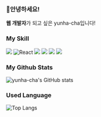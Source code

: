 ### 🌸안녕하세요!
<b>웹 개발자</b>가 되고 싶은 yunha-cha입니다!

### My Skill 
<img src="https://img.shields.io/badge/JavaScript-F7DF1E?style=flat-square&logo=JavaScript&logoColor=white"/> <img alt="React" src="https://img.shields.io/badge/-React-45b8d8?style=flat-square&logo=react&logoColor=white" /> <img src="https://img.shields.io/badge/Python-3776AB?style=flat-square&logo=Python&logoColor=white"/> <img src="https://img.shields.io/badge/Flask-000000?style=flat-square&logo=Flask&logoColor=white"/> <img src="https://img.shields.io/badge/Firebase-FFCA28?style=flat-square&logo=Firebase&logoColor=white"/> <img src="https://img.shields.io/badge/MySQL-4479A1?style=flat-square&logo=MySQL&logoColor=white"/>


### My Github Stats
![yunha-cha's GitHub stats](https://github-readme-stats.vercel.app/api?username=anuraghazra&show_icons=true&theme=radical)

### Used Language
![Top Langs](https://github-readme-stats.vercel.app/api/top-langs/?username=yunha-cha&hide=TeX&layout=compact)
